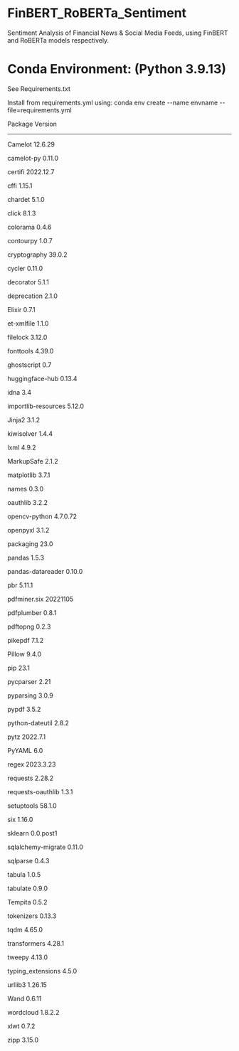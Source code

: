 # FinBERT_RoBERTa_Sentiment

Sentiment Analysis of Financial News & Social Media Feeds, using FinBERT and RoBERTa models respectively.

# Conda Environment: (Python 3.9.13)

See Requirements.txt

Install from requirements.yml using:
conda env create --name envname --file=requirements.yml


Package             Version
------------------- ---------
Camelot             12.6.29

camelot-py          0.11.0

certifi             2022.12.7

cffi                1.15.1

chardet             5.1.0

click               8.1.3

colorama            0.4.6

contourpy           1.0.7

cryptography        39.0.2

cycler              0.11.0

decorator           5.1.1

deprecation         2.1.0

Elixir              0.7.1

et-xmlfile          1.1.0

filelock            3.12.0

fonttools           4.39.0

ghostscript         0.7

huggingface-hub     0.13.4

idna                3.4

importlib-resources 5.12.0

Jinja2              3.1.2

kiwisolver          1.4.4

lxml                4.9.2

MarkupSafe          2.1.2

matplotlib          3.7.1

names               0.3.0

oauthlib            3.2.2

opencv-python       4.7.0.72

openpyxl            3.1.2

packaging           23.0

pandas              1.5.3

pandas-datareader   0.10.0

pbr                 5.11.1

pdfminer.six        20221105

pdfplumber          0.8.1

pdftopng            0.2.3

pikepdf             7.1.2

Pillow              9.4.0

pip                 23.1

pycparser           2.21

pyparsing           3.0.9

pypdf               3.5.2

python-dateutil     2.8.2

pytz                2022.7.1

PyYAML              6.0

regex               2023.3.23

requests            2.28.2

requests-oauthlib   1.3.1

setuptools          58.1.0

six                 1.16.0

sklearn             0.0.post1

sqlalchemy-migrate  0.11.0

sqlparse            0.4.3

tabula              1.0.5

tabulate            0.9.0

Tempita             0.5.2

tokenizers          0.13.3

tqdm                4.65.0

transformers        4.28.1

tweepy              4.13.0

typing_extensions   4.5.0

urllib3             1.26.15

Wand                0.6.11

wordcloud           1.8.2.2

xlwt                0.7.2

zipp                3.15.0
